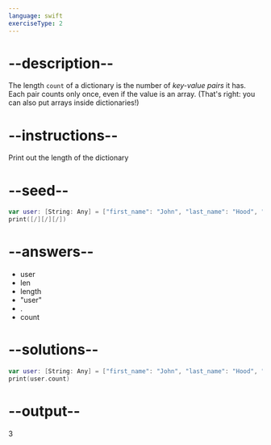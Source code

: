 ```yaml
---
language: swift
exerciseType: 2
---
```


# --description--

The length `count` of a dictionary is the number of _key-value pairs_ it has.
Each pair counts only once, even if the value is an array. (That's right: you can also put arrays inside dictionaries!)

# --instructions--

Print out the length of the dictionary

# --seed--

```swift
var user: [String: Any] = ["first_name": "John", "last_name": "Hood", "age": 30]
print([/][/][/])
```

# --answers--

- user
- len
- length
- "user"
- .
- count

# --solutions--

```swift
var user: [String: Any] = ["first_name": "John", "last_name": "Hood", "age": 30]
print(user.count)
```

# --output--

3
